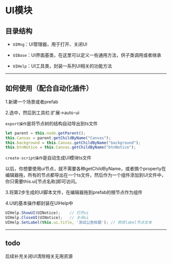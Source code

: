 # UI模块

## 目录结构

- `UIMng`：UI管理器，用于打开、关闭UI

- `UIBase`：UI界面基类，在这里可以定义一些通用方法，供子类调用或者继承

- `UIHelp`：UI工具类，封装一系列UI相关的功能方法

---  

## 如何使用（配合自动化插件）

1.新建一个场景或者prefab

2.选中，然后到工具栏:扩展->auto-ui

`export操作`是将节点树的结构自动导出到ts文件

```typescript
let parent = this.node.getParent();
this.Canvas = parent.getChildByName("Canvas");
this.background = this.Canvas.getChildByName("background");
this.btnNotice = this.Canvas.getChildByName("btnNotice");
```

`create-script操作`是自动生成UI模块ts文件

以后，你想要使用ui节点，就不需要各种getChildByName，或者搞个property在编辑器拖，所有的节点都导出在一个ts文件，然后作为一个组件添加到UI文件中，你只需要this.ui[节点名称]即可访问。

3.将第2步生成的UI脚本文件，在编辑器拖到prefab的根节点作为组件

4.UI的基本操作都封装在UIHelp中

```typescript
UIHelp.ShowUI(UINotice);    // 打开ui
UIHelp.CloseUI(UINotice);   // 关闭ui
UIHelp.SetLabel(this.ui.title, '测试公告标题'); // 修改label节点文本
```

---  

## todo

后续补充关闭UI清除相关无用资源